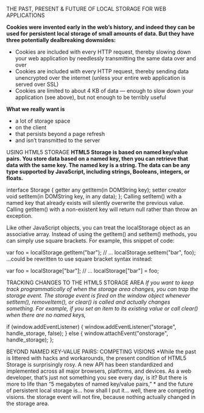 THE PAST, PRESENT & FUTURE OF LOCAL STORAGE FOR WEB APPLICATIONS

 **Cookies were invented early in the web’s history, and indeed they can be used for persistent local storage of small amounts of data.
 But they have three potentially dealbreaking downsides:**

* Cookies are included with every HTTP request, thereby slowing down your web application by needlessly transmitting the same data over and over
* Cookies are included with every HTTP request, thereby sending data unencrypted over the internet (unless your entire web application is served over SSL)
* Cookies are limited to about 4 KB of data — enough to slow down your application (see above), but not enough to be terribly useful


**What we really want is**

* a lot of storage space
* on the client
* that persists beyond a page refresh
* and isn’t transmitted to the server

USING HTML5 STORAGE
**HTML5 Storage is based on named key/value pairs. You store data based on a named key, then you can retrieve that data with the same key. The named key is a string. The data can be any type supported by JavaScript,
including strings, Booleans, integers, or floats.**

interface Storage {
  getter any getItem(in DOMString key);
  setter creator void setItem(in DOMString key, in any data);
};
Calling setItem() with a named key that already exists will silently overwrite the previous value. Calling getItem() with a non-existent key will return null rather than throw an exception.

Like other JavaScript objects, you can treat the localStorage object as an associative array. Instead of using the getItem() and setItem() methods, you can simply use square brackets. For example, this snippet of code:

var foo = localStorage.getItem("bar");
// ...
localStorage.setItem("bar", foo);
…could be rewritten to use square bracket syntax instead:

var foo = localStorage["bar"];
// ...
localStorage["bar"] = foo;


TRACKING CHANGES TO THE HTML5 STORAGE AREA
*If you want to keep track programmatically of when the storage area changes, you can trap the storage event. The storage event 
is fired on the window object whenever setItem(), removeItem(), or clear() is called and actually changes something. For example,
if you set an item to its existing value or call clear() when there are no named keys,*

if (window.addEventListener) {
  window.addEventListener("storage", handle_storage, false);
} else {
  window.attachEvent("onstorage", handle_storage);
};

BEYOND NAMED KEY-VALUE PAIRS: COMPETING VISIONS
*While the past is littered with hacks and workarounds, the present condition of HTML5 Storage is surprisingly rosy. A new API has been standardized and
implemented across all major browsers, platforms, and devices. As a web developer, that’s just not something you see every day, is it? But there is more
to life than “5 megabytes of named key/value pairs,” *
and the future of persistent local storage is… how shall I put it… well, there are competing visions.
the storage event will not fire, because nothing actually changed in the storage area.

